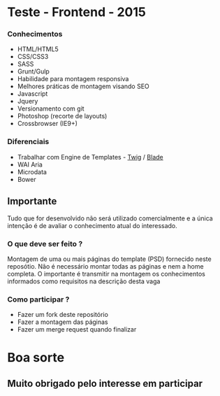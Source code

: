 # Teste - Frontend - 2015

### Conhecimentos
- HTML/HTML5
- CSS/CSS3
- SASS
- Grunt/Gulp
- Habilidade para montagem responsiva
- Melhores práticas de montagem visando SEO
- Javascript
- Jquery
- Versionamento com git
- Photoshop (recorte de layouts)
- Crossbrowser (IE9+)

### Diferenciais
- Trabalhar com Engine de Templates - [Twig](http://twig.sensiolabs.org/) / [Blade](http://laravel.com/docs/5.1/blade)
- WAI Aria
- Microdata
- Bower

## Importante
Tudo que for desenvolvido não será utilizado comercialmente e a única intenção é de avaliar o conhecimento atual do interessado.

### O que deve ser feito ?
Montagem de uma ou mais páginas do template (PSD) fornecido neste reposótio.
Não é necessário montar todas as páginas e nem a home completa. O importante é transmitir na montagem os conhecimentos informados como requisitos na descrição desta vaga

### Como participar ?
- Fazer um fork deste repositório
- Fazer a montagem das páginas
- Fazer um merge request quando finalizar

# Boa sorte
## Muito obrigado pelo interesse em participar
